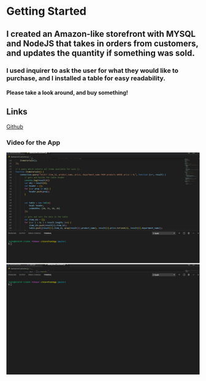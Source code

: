 # Getting Started

## I created an Amazon-like storefront with MYSQL and NodeJS that takes in orders from customers, and updates the quantity if something was sold.

### I used inquirer to ask the user for what they would like to purchase, and I installed a table for easy readability.

#### Please take a look around, and buy something! 

## Links

[Github](https://github.com/jboe26/storefrontApp)

### Video for the App

![App Gif](/app.gif)
![App Gif](/app2.gif)



